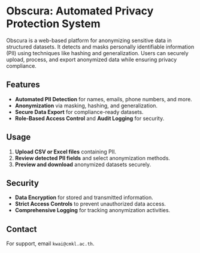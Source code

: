 # Obscura: Automated Privacy Protection System
Obscura is a web-based platform for anonymizing sensitive data in structured datasets. It detects and masks personally identifiable information (PII) using techniques like hashing and generalization. Users can securely upload, process, and export anonymized data while ensuring privacy compliance.

## Features
- **Automated PII Detection** for names, emails, phone numbers, and more.
- **Anonymization** via masking, hashing, and generalization.
- **Secure Data Export** for compliance-ready datasets.
- **Role-Based Access Control** and **Audit Logging** for security.

## Usage
1. **Upload CSV or Excel files** containing PII.
2. **Review detected PII fields** and select anonymization methods.
3. **Preview and download** anonymized datasets securely.

## Security
- **Data Encryption** for stored and transmitted information.
- **Strict Access Controls** to prevent unauthorized data access.
- **Comprehensive Logging** for tracking anonymization activities.

## Contact
For support, email `kwai@cmkl.ac.th`.

